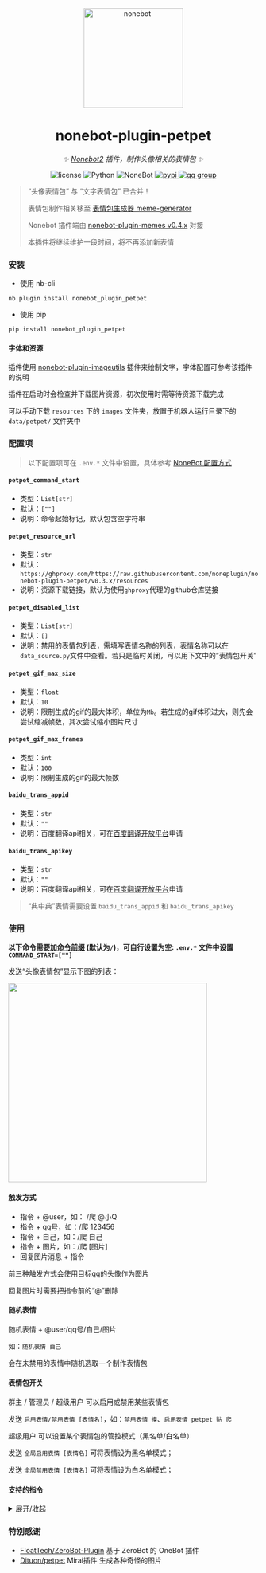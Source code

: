 <div align="center">

  <a href="https://v2.nonebot.dev/">
    <img src="https://v2.nonebot.dev/logo.png" width="200" height="200" alt="nonebot">
  </a>

# nonebot-plugin-petpet

_✨ [Nonebot2](https://github.com/nonebot/nonebot2) 插件，制作头像相关的表情包 ✨_

<p align="center">
  <img src="https://img.shields.io/github/license/noneplugin/nonebot-plugin-petpet" alt="license">
  <img src="https://img.shields.io/badge/python-3.8+-blue.svg" alt="Python">
  <img src="https://img.shields.io/badge/nonebot-2.0.0rc1+-red.svg" alt="NoneBot">
  <a href="https://pypi.org/project/nonebot-plugin-petpet">
    <img src="https://badgen.net/pypi/v/nonebot-plugin-petpet" alt="pypi">
  </a>
  <a href="https://jq.qq.com/?_wv=1027&k=wDVNrMdr">
    <img src="https://img.shields.io/badge/QQ%E7%BE%A4-682145034-orange" alt="qq group">
  </a>
</p>

</div>


> “头像表情包” 与 “文字表情包” 已合并！
>
> 表情包制作相关移至 [表情包生成器 meme-generator](https://github.com/MeetWq/meme-generator)
>
> Nonebot 插件端由 [nonebot-plugin-memes v0.4.x](https://github.com/noneplugin/nonebot-plugin-memes/tree/v0.4.x) 对接
>
> 本插件将继续维护一段时间，将不再添加新表情


### 安装

- 使用 nb-cli

```
nb plugin install nonebot_plugin_petpet
```

- 使用 pip

```
pip install nonebot_plugin_petpet
```

#### 字体和资源

插件使用 [nonebot-plugin-imageutils](https://github.com/noneplugin/nonebot-plugin-imageutils) 插件来绘制文字，字体配置可参考该插件的说明

插件在启动时会检查并下载图片资源，初次使用时需等待资源下载完成

可以手动下载 `resources` 下的 `images` 文件夹，放置于机器人运行目录下的 `data/petpet/` 文件夹中


### 配置项

> 以下配置项可在 `.env.*` 文件中设置，具体参考 [NoneBot 配置方式](https://v2.nonebot.dev/docs/tutorial/configuration#%E9%85%8D%E7%BD%AE%E6%96%B9%E5%BC%8F)

#### `petpet_command_start`
 - 类型：`List[str]`
 - 默认：`[""]`
 - 说明：命令起始标记，默认包含空字符串

#### `petpet_resource_url`
 - 类型：`str`
 - 默认：`https://ghproxy.com/https://raw.githubusercontent.com/noneplugin/nonebot-plugin-petpet/v0.3.x/resources`
 - 说明：资源下载链接，默认为使用`ghproxy`代理的github仓库链接

#### `petpet_disabled_list`
 - 类型：`List[str]`
 - 默认：`[]`
 - 说明：禁用的表情包列表，需填写表情名称的列表，表情名称可以在`data_source.py`文件中查看。若只是临时关闭，可以用下文中的“表情包开关”

#### `petpet_gif_max_size`
 - 类型：`float`
 - 默认：`10`
 - 说明：限制生成的gif的最大体积，单位为`Mb`。若生成的gif体积过大，则先会尝试缩减帧数，其次尝试缩小图片尺寸

#### `petpet_gif_max_frames`
 - 类型：`int`
 - 默认：`100`
 - 说明：限制生成的gif的最大帧数

#### `baidu_trans_appid`
 - 类型：`str`
 - 默认：`""`
 - 说明：百度翻译api相关，可在[百度翻译开放平台](http://api.fanyi.baidu.com)申请

#### `baidu_trans_apikey`
 - 类型：`str`
 - 默认：`""`
 - 说明：百度翻译api相关，可在[百度翻译开放平台](http://api.fanyi.baidu.com)申请

 > “典中典”表情需要设置 `baidu_trans_appid` 和 `baidu_trans_apikey`


### 使用

**以下命令需要加[命令前缀](https://v2.nonebot.dev/docs/api/config#Config-command_start) (默认为`/`)，可自行设置为空: `.env.*` 文件中设置 `COMMAND_START=[""]`**

发送“头像表情包”显示下图的列表：

<div align="left">
  <img src="https://s2.loli.net/2023/03/10/6euhfEvRrNq2LPG.jpg" width="400" />
</div>


#### 触发方式
- 指令 + @user，如： /爬 @小Q
- 指令 + qq号，如：/爬 123456
- 指令 + 自己，如：/爬 自己
- 指令 + 图片，如：/爬 [图片]
- 回复图片消息 + 指令

前三种触发方式会使用目标qq的头像作为图片

回复图片时需要把指令前的“@”删除


#### 随机表情

随机表情 + @user/qq号/自己/图片

如：`随机表情 自己`

会在未禁用的表情中随机选取一个制作表情包


#### 表情包开关

群主 / 管理员 / 超级用户 可以启用或禁用某些表情包

发送 `启用表情/禁用表情 [表情名]`，如：`禁用表情 摸`、`启用表情 petpet 贴 爬`

超级用户 可以设置某个表情包的管控模式（黑名单/白名单）

发送 `全局启用表情 [表情名]` 可将表情设为黑名单模式；

发送 `全局禁用表情 [表情名]` 可将表情设为白名单模式；


#### 支持的指令

<details>
<summary>展开/收起</summary>

| 指令 | 效果 | 备注 |
| --- | --- | --- |
| 万能表情<br>空白表情 | <img src="https://s2.loli.net/2022/05/29/C2VRA6iw4hzWZXO.jpg" width="200" /> | 简单的图片加文字 |
| 摸<br>摸摸<br>摸头<br>摸摸头<br>rua | <img src="https://s2.loli.net/2022/02/23/oNGVO4iuCk73g8S.gif" width="200" /> | 可使用参数“圆”让头像为圆形<br>如：摸头圆 自己 |
| 亲<br>亲亲 | <img src="https://s2.loli.net/2022/02/23/RuoiqP8plJBgw9K.gif" width="200" /> | 可指定一个或两个目标<br>若为一个则为 发送人 亲 目标<br>若为两个则为 目标1 亲 目标2<br>如：亲 114514 自己 |
| 贴<br>贴贴<br>蹭<br>蹭蹭 | <img src="https://s2.loli.net/2022/02/23/QDCE5YZIfroavub.gif" width="200" /> | 可指定一个或两个目标<br>类似 亲 |
| 咖波蹭 | <img src="https://s2.loli.net/2022/11/29/iZpwCVWb5agDKLH.gif" width="200" > |  |
| 顶<br>玩 | <img src="https://s2.loli.net/2022/08/16/WVotKxjqupdCJAS.gif" width="200" /> |  |
| 拍 | <img src="https://s2.loli.net/2022/02/23/5mv6pFJMNtzHhcl.gif" width="200" /> |  |
| 撕 | <img src="https://s2.loli.net/2022/05/29/FDcam9ROPkqvwxH.jpg" width="200" > |  |
| 怒撕 | <img src="https://s2.loli.net/2022/10/11/NepC3ETugIaWnHs.jpg" width="200" > |  |
| 丢<br>扔 | <img src="https://s2.loli.net/2022/02/23/LlDrSGYdpcqEINu.jpg" width="200" /> |  |
| 抛<br>掷 | <img src="https://s2.loli.net/2022/03/10/W8X6cGZS5VMDOmh.gif" width="200" /> |  |
| 爬 | <img src="https://s2.loli.net/2022/02/23/hfmAToDuF2actC1.jpg" width="200" /> | 默认为随机选取一张爬表情<br>可使用数字指定特定表情<br>如：爬 13 自己 |
| 精神支柱 | <img src="https://s2.loli.net/2022/02/23/WwjNmiz4JXbuE1B.jpg" width="200" /> |  |
| 一直 | <img src="https://s2.loli.net/2022/02/23/dAf9Z3kMDwYcRWv.gif" width="200" /> | 支持gif |
| 一直一直 | <img src="https://s2.loli.net/2022/10/15/hn5Q4jm29pXNsrL.gif" width="200" /> | 支持gif |
| 加载中 | <img src="https://s2.loli.net/2022/02/23/751Oudrah6gBsWe.gif" width="200" /> | 支持gif |
| 转 | <img src="https://s2.loli.net/2022/02/23/HoZaCcDIRgs784Y.gif" width="200" /> |  |
| 风车转 | <img src="https://s2.loli.net/2022/12/17/7x8DHoYWnCBTeqL.gif" width="200" > |  |
| 小天使 | <img src="https://s2.loli.net/2022/02/23/ZgD1WSMRxLIymCq.jpg" width="200" /> | 图中名字为目标qq昵称<br>可指定名字，如：小天使 meetwq 自己 |
| 不要靠近 | <img src="https://s2.loli.net/2022/02/23/BTdkAzvhRDLOa3U.jpg" width="200" /> |  |
| 一样 | <img src="https://s2.loli.net/2022/02/23/SwAXoOgfdjP4ecE.jpg" width="200" /> |  |
| 滚 | <img src="https://s2.loli.net/2022/02/23/atzZsSE53UDIlOe.gif" width="200" /> |  |
| 玩游戏<br>来玩游戏 | <img src="https://s2.loli.net/2022/05/31/j9ZKB7cFOSklzMe.jpg" width="200" /> | 图中描述默认为：来玩休闲游戏啊<br>可指定描述<br>支持gif |
| 膜<br>膜拜 | <img src="https://s2.loli.net/2022/02/23/nPgBJwV5qDb1s9l.gif" width="200" /> |  |
| 吃 | <img src="https://s2.loli.net/2022/02/23/ba8cCtIWEvX9sS1.gif" width="200" /> |  |
| 可莉吃 | <img src="https://s2.loli.net/2022/11/29/R12XlsdTjCYqnBh.gif" width="200" /> |  |
| 啃 | <img src="https://s2.loli.net/2022/02/23/k82n76U4KoNwsr3.gif" width="200" /> |  |
| 胡桃啃 | <img src="https://s2.loli.net/2022/11/29/JUCbMuxgpYDfAWo.gif" width="200" /> |  |
| 出警 | <img src="https://s2.loli.net/2022/05/31/Q7WL1q2TlHgnERr.jpg" width="200" /> |  |
| 警察 | <img src="https://s2.loli.net/2022/03/12/xYLgKVJcd3HvqfM.jpg" width="200" > |  |
| 问问<br>去问问 | <img src="https://s2.loli.net/2022/02/23/GUyax1BF6q5Hvin.jpg" width="200" /> | 名字为qq昵称，可指定名字 |
| 舔<br>舔屏<br>prpr | <img src="https://s2.loli.net/2022/03/05/WMHpwygtmN5bdEV.jpg" width="200" /> | 支持gif |
| 搓 | <img src="https://s2.loli.net/2022/03/09/slRF4ue56xSQzra.gif" width="200" /> |  |
| 墙纸 | <img src="https://s2.loli.net/2022/10/01/wm3pFvEZeUctA4J.gif" width="200" /> |  |
| 国旗 | <img src="https://s2.loli.net/2022/03/10/p7nwCvgsU3LxBDI.jpg" width="200" /> |  |
| 交个朋友 | <img src="https://s2.loli.net/2022/03/10/SnmkNrjKuFeZvbA.jpg" width="200" /> | 名字为qq昵称，可指定名字 |
| 继续干活<br>打工人 | <img src="https://s2.loli.net/2022/04/20/LIak2BsJ9Dd5O7l.jpg" width="200" > |  |
| 完美<br>完美的 | <img src="https://s2.loli.net/2022/03/10/lUS1nmPAKIYtwih.jpg" width="200" /> |  |
| 关注 | <img src="https://s2.loli.net/2022/03/12/FlpjRWCte72ozqs.jpg" width="200" > | 名字为qq昵称，可指定名字 |
| 我朋友说<br>我有个朋友说 | <img src="https://s2.loli.net/2022/03/12/cBk4aG3RwIoYbMF.jpg" width="200" > | 没有图片则使用发送者的头像<br>可指定名字<br>如“我朋友张三说 来份涩图” |
| 这像画吗 | <img src="https://s2.loli.net/2022/03/12/PiSAM1T6EvxXWgD.jpg" width="200" > |  |
| 震惊 | <img src="https://s2.loli.net/2022/03/12/4krO6y53bKzYpUg.gif" width="200" > |  |
| 兑换券 | <img src="https://s2.loli.net/2022/03/12/6tS7dDaprb1sUxj.jpg" width="200" > | 默认文字为：qq昵称 + 陪睡券<br>可指定文字 |
| 听音乐 | <img src="https://s2.loli.net/2022/03/15/rjgvbXeOJtIW8fF.gif" width="200" > |  |
| 典中典 | <img src="https://s2.loli.net/2022/03/18/ikQ1IB6hS4x3EjD.jpg" width="200" > |  |
| 哈哈镜 | <img src="https://s2.loli.net/2022/03/15/DwRPaErSNZWXGgp.gif" width="200" > |  |
| 永远爱你 | <img src="https://s2.loli.net/2022/03/15/o6mhWk7crwdepU5.gif" width="200" > |  |
| 对称 | <img src="https://s2.loli.net/2022/03/15/HXntCy8kc7IRZxp.jpg" width="200" > | 可使用参数“上”、“下”、“左”、“右”指定对称方向<br>支持gif |
| 安全感 | <img src="https://s2.loli.net/2022/03/15/58pPzrgxJNkUYRT.jpg" width="200" > | 可指定描述 |
| 永远喜欢<br>我永远喜欢 | <img src="https://s2.loli.net/2022/03/15/EpTiUbcoVGCXLkJ.jpg" width="200" > | 图中名字为目标qq昵称<br>可指定名字<br>可指定多个目标叠buff |
| 采访 | <img src="https://s2.loli.net/2022/03/15/AYpkWEc2BrXhKeU.jpg" width="200" > | 可指定描述 |
| 打拳 | <img src="https://s2.loli.net/2022/03/18/heA9fCPMQWXBxTn.gif" width="200" > |  |
| 群青 | <img src="https://s2.loli.net/2022/03/18/drwXx3yK14IMVCf.jpg" width="200" > |  |
| 捣 | <img src="https://s2.loli.net/2022/03/30/M9xUehlV64OpGoY.gif" width="200" > |  |
| 捶 | <img src="https://s2.loli.net/2022/03/30/ElnARr7ohVXjtJx.gif" width="200" > |  |
| 需要<br>你可能需要 | <img src="https://s2.loli.net/2022/03/30/VBDG74QeZUYcunh.jpg" width="200" > |  |
| 捂脸 | <img src="https://s2.loli.net/2022/03/30/NLy4Eb6CHKP3Svo.jpg" width="200" > |  |
| 敲 | <img src="https://s2.loli.net/2022/04/14/uHP8z3bDMtGdOCk.gif" width="200" > |  |
| 垃圾<br>垃圾桶 | <img src="https://s2.loli.net/2022/04/14/i1ok2NUYaMfKezT.gif" width="200" > |  |
| 为什么@我<br>为什么at我 | <img src="https://s2.loli.net/2022/04/14/qQYydurABV7TMbN.jpg" width="200" > |  |
| 像样的亲亲 | <img src="https://s2.loli.net/2022/04/14/1KvLjb2uRYQ9mCI.jpg" width="200" > |  |
| 啾啾 | <img src="https://s2.loli.net/2022/04/20/v3YrbLMnND8BoPK.gif" width="200" > |  |
| 吸<br>嗦 | <img src="https://s2.loli.net/2022/04/20/LlFNscXC1IQrkgE.gif" width="200" > |  |
| 锤 | <img src="https://s2.loli.net/2022/04/20/ajXFm95tHRM6CzZ.gif" width="200" > |  |
| 紧贴<br>紧紧贴着 | <img src="https://s2.loli.net/2022/04/20/FiBwc3ZxvVLObGP.gif" width="200" > |  |
| 注意力涣散 | <img src="https://s2.loli.net/2022/05/11/mEtyxoZ3DfwBCn5.jpg" width="200" > |  |
| 阿尼亚喜欢 | <img src="https://s2.loli.net/2022/08/16/PNCZxzqvV9uDFEf.jpg" width="200" > | 支持gif |
| 想什么 | <img src="https://s2.loli.net/2022/05/18/ck1jNO2K8Qd6Lo3.jpg" width="200" > | 支持gif |
| 远离 | <img src="https://s2.loli.net/2022/05/31/lqyOu25WPTsGBcb.jpg" width="200" > | 可指定多个目标 |
| 结婚申请<br>结婚登记 | <img src="https://s2.loli.net/2022/05/31/tZR3ls7cBrdGHTL.jpg" width="200" > |  |
| 离婚协议<br>离婚申请 | <img src="https://s2.loli.net/2023/01/08/XHakWIShp7q1CjR.jpg" width="200" > |  |
| 小画家 | <img src="https://s2.loli.net/2022/06/23/KCD73EbgqzWFxr4.jpg" width="200" > |  |
| 复读 | <img src="https://s2.loli.net/2022/08/16/E6vgRCt3MSLfAWU.gif" width="200" > | 复读内容默认为“救命啊”<br>可指定多个目标 |
| 防诱拐 | <img src="https://s2.loli.net/2022/07/21/ve6lcYaiV4wfhHg.jpg" width="200" > |  |
| 字符画 | <img src="https://s2.loli.net/2022/07/21/R58eG7mVZWPp1Cy.jpg" width="200" > | 支持gif |
| 我老婆 | <img src="https://s2.loli.net/2022/08/16/7wPht5rp6sk1ZCq.jpg" width="200" > |  |
| 胡桃平板 | <img src="https://s2.loli.net/2022/08/16/Mc5HvfB6ywqLQiV.jpg" width="200" > | 支持gif |
| 胡桃放大 | <img src="https://s2.loli.net/2022/10/01/ISotJVp1xOfgvlq.gif" width="200" > | 支持gif |
| 讲课<br>敲黑板 | <img src="https://s2.loli.net/2022/08/16/VpdIHsteKocgRzP.jpg" width="200" > | 支持gif |
| 上瘾<br>毒瘾发作 | <img src="https://s2.loli.net/2022/08/26/WAVDFfJB7tH5z3y.jpg" width="200" > | 支持gif |
| 手枪 | <img src="https://s2.loli.net/2022/08/26/MRO3mqvfbaxkB1t.jpg" width="200" > |  |
| 高血压 | <img src="https://s2.loli.net/2022/08/26/9qbyN2h38MAkRZE.jpg" width="200" > | 支持gif |
| 看书 | <img src="https://s2.loli.net/2022/08/26/SeAC86RgDlUvLNY.jpg" width="200" > |  |
| 遇到困难请拨打 | <img src="https://s2.loli.net/2022/08/26/KWGSf6qErB14uwp.jpg" width="200" > | 可指定一个或两个目标 |
| 迷惑 | <img src="https://s2.loli.net/2022/10/01/WqfAXNpD8JkVnUH.gif" width="200" > | 支持gif |
| 打穿<br>打穿屏幕 | <img src="https://s2.loli.net/2022/10/01/ndxBbC1TKeRYv9X.gif" width="200" > | 支持gif |
| 击剑<br>🤺 | <img src="https://s2.loli.net/2022/10/01/97uZYdFs16CkJhQ.gif" width="200" > |  |
| 抱大腿 | <img src="https://s2.loli.net/2022/10/01/mivPkLle6qwZQsg.gif" width="200" > |  |
| 唐可可举牌 | <img src="https://s2.loli.net/2022/10/01/LdGk9MmzYaebFt5.gif" width="200" > |  |
| 无响应 | <img src="https://s2.loli.net/2022/10/01/vjXnOgcSVLGfdCQ.jpg" width="200" > |  |
| 抱紧 | <img src="https://s2.loli.net/2022/10/01/vYgl3nRmXuGwqDd.jpg" width="200" > |  |
| 看扁 | <img src="https://s2.loli.net/2022/10/08/kAHs6GYnmRh28WB.jpg" width="200" > | 支持gif<br>可指定描述<br>可指定缩放倍率，默认为2<br>如：看扁 3 自己 |
| 看图标 | <img src="https://s2.loli.net/2022/10/08/Ek8Vu6eFyQKJnos.jpg" width="200" > | 支持gif<br>可指定描述 |
| 舰长 | <img src="https://s2.loli.net/2022/10/11/8kPgVo6yzWMhfqU.jpg" width="200" > | 可指定1~5个目标 |
| 急急国王 | <img src="https://s2.loli.net/2022/10/11/RqFP8Gtr2CQmSTU.jpg" width="200" > | 可指定方块中的字和描述<br>可用多个图片替代方块 |
| 不文明 | <img src="https://s2.loli.net/2022/10/15/XBqrksgCcAx1YaH.jpg" width="200" > |  |
| 一起 | <img src="https://s2.loli.net/2022/10/15/Ujt7avy9d5TfOlW.jpg" width="200" > |  |
| 波纹 | <img src="https://s2.loli.net/2022/11/09/hTnrF1e5gaYbxsX.gif" width="200" > | 支持gif |
| 诈尸<br>秽土转生 | <img src="https://s2.loli.net/2022/11/09/z2alEPjdsrNSyMU.gif" width="200" > |  |
| 卡比锤<br>卡比重锤 | <img src="https://s2.loli.net/2022/11/09/ouF5MxzQaqjC64d.gif" width="200" > | 支持gif<br>可使用参数“圆”让头像为圆形 |
| 木鱼 | <img src="https://s2.loli.net/2022/11/29/fuen9axo2d67bRE.gif" width="200" > |  |
| 凯露指 | <img src="https://s2.loli.net/2022/11/29/8fjBb1rCe6oIdRY.png" width="200" > |  |
| 踢球 | <img src="https://s2.loli.net/2022/11/29/o9zns8YvZLguV6G.gif" width="200" > |  |
| 砸 | <img src="https://s2.loli.net/2022/11/29/fTqa5V1dArhxDHX.jpg" width="200" > | 支持gif |
| 波奇手稿 | <img src="https://s2.loli.net/2022/11/29/Aw8HsGud7JoMKqW.gif" width="200" > |  |
| 坐得住<br>坐的住 | <img src="https://s2.loli.net/2022/12/03/gaQsO6AkVtPF3CW.jpg" width="200" > | 图中名字为目标qq昵称<br>可自定义名字 |
| 偷学 | <img src="https://s2.loli.net/2022/12/17/v6C9jegrNy1AJRu.jpg" width="200" > | 描述默认为“偷学群友数理基础”<br>可自定义描述 |
| 恍惚 | <img src="https://s2.loli.net/2022/12/17/fU6i7tr8egbxaMI.jpg" width="200" > |  |
| 恐龙<br>小恐龙 | <img src="https://s2.loli.net/2023/01/08/hWaoIZ4JxDgX9FA.jpg" width="200" > | 支持gif |
| 挠头 | <img src="https://s2.loli.net/2023/01/08/DeuAJSQRdrC2v51.gif" width="200" > |  |
| 鼓掌 | <img src="https://s2.loli.net/2023/01/08/SGhsngjWQLRemPd.gif" width="200" > |  |
| 追列车<br>追火车 | <img src="https://s2.loli.net/2023/01/08/NJ1FnKkdcrDBtEx.gif" width="200" > |  |
| 万花筒<br>万花镜 | <img src="https://s2.loli.net/2023/01/08/obSnWmDOiFcqYkN.jpg" width="200" > | 支持gif<br>可使用参数“圆”让头像为圆形 |
| 加班 | <img src="https://s2.loli.net/2023/01/08/LTcqjGobDkSVQIN.jpg" width="200" > |  |
| 头像公式<br>等价无穷小 | <img src="https://s2.loli.net/2023/01/28/7CQWSZieyXm5THY.jpg" width="200" > |  |
| 土豆 | <img src="https://s2.loli.net/2023/01/28/5PAfjsgwBdNzlbn.jpg" width="200" > |  |
| 打印 | <img src="https://s2.loli.net/2023/01/28/s9F5Ar6QKOqLtBi.gif" width="200" > |  |
| 亚文化取名机<br>亚名 | <img src="https://s2.loli.net/2023/03/10/MnQHlIA67fG243B.jpg" width="200" > |  |
| 拍头<br>怎么说话的 | <img src="https://s2.loli.net/2023/03/10/3iTgNzhotWV8U1q.gif" width="200" > |  |
| 奶茶 | <img src="https://s2.loli.net/2023/03/10/jTQAvhuiypsE8dS.jpg" width="200" > |  |
</details>


### 特别感谢

- [FloatTech/ZeroBot-Plugin](https://github.com/FloatTech/ZeroBot-Plugin) 基于 ZeroBot 的 OneBot 插件
- [Dituon/petpet](https://github.com/Dituon/petpet) Mirai插件 生成各种奇怪的图片
